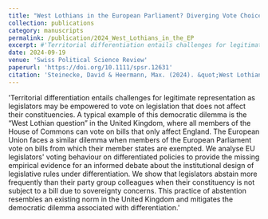 ```yaml
---
title: "West Lothians in the European Parliament? Diverging Vote Choices in Cases of Differentiated Integration"
collection: publications
category: manuscripts
permalink: /publication/2024_West_Lothians_in_the_EP
excerpt: #'Territorial differentiation entails challenges for legitimate representation as legislators may be empowered to vote on legislation that does not affect their constituencies. A typical example of this democratic dilemma is the “West Lothian question” in the United Kingdom, where all members of the House of Commons can vote on bills that only affect England. The European Union faces a similar dilemma when members of the European Parliament vote on bills from which their member states are exempted. We analyse EU legislators' voting behaviour on differentiated policies to provide the missing empirical evidence for an informed debate about the institutional design of legislative rules under differentiation. We show that legislators abstain more frequently than their party group colleagues when their constituency is not subject to a bill due to sovereignty concerns. This practice of abstention resembles an existing norm in the United Kingdom and mitigates the democratic dilemma associated with differentiation.'
date: 2024-09-19
venue: 'Swiss Political Science Review'
paperurl: 'https://doi.org/10.1111/spsr.12631'
citation: 'Steinecke, David & Heermann, Max. (2024). &quot;West Lothians in the European Parliament? Diverging Vote Choices in Cases of Differentiated Integration.&quot; <i>Swiss Political Science Review</i>. 30(4). p. 472 – 485.'
---
```


'Territorial differentiation entails challenges for legitimate representation as legislators may be empowered to vote on legislation that does not affect their constituencies. A typical example of this democratic dilemma is the “West Lothian question” in the United Kingdom, where all members of the House of Commons can vote on bills that only affect England. The European Union faces a similar dilemma when members of the European Parliament vote on bills from which their member states are exempted. We analyse EU legislators' voting behaviour on differentiated policies to provide the missing empirical evidence for an informed debate about the institutional design of legislative rules under differentiation. We show that legislators abstain more frequently than their party group colleagues when their constituency is not subject to a bill due to sovereignty concerns. This practice of abstention resembles an existing norm in the United Kingdom and mitigates the democratic dilemma associated with differentiation.'
